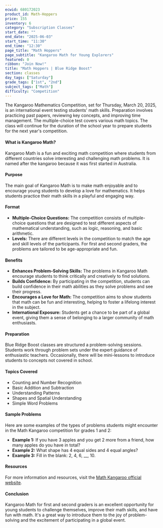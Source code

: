 ```yaml
---
ecwid: 680172023
product_id: Math-Hoppers
price: 155
inventory: 6
category: "Subscription Classes"
start_date: ""
end_date: "2025-06-03"
start_time: "11:30"
end_time: "12:30"
page_title: "Math Hoppers"
page_subtitle: "Kangaroo Math for Young Explorers"
featured: 0
ribbon: "Join Now!"
title: "Math Hoppers | Blue Ridge Boost"
section: classes
day_tags: ["Saturday"]
grade_tags: ["1st", "2nd"]
subject_tags: ["Math"]
difficulty: "Competition"
---
```

The Kangaroo Mathematics Competition, set for Thursday, March 20, 2025, is an international event testing students' math skills. Preparation involves practicing past papers, reviewing key concepts, and improving time management. The multiple-choice test covers various math topics. The class will continue for the duration of the school year to prepare students for the next year's competition.
<h4>What is Kangaroo Math?</h4>
<p>Kangaroo Math is a fun and exciting math competition where students from different countries solve interesting and challenging math problems. It is named after the kangaroo because it was first started in Australia.</p>

<h4>Purpose</h4>
<p>The main goal of Kangaroo Math is to make math enjoyable and to encourage young students to develop a love for mathematics. It helps students practice their math skills in a playful and engaging way.</p>

<h4>Format</h4>
<ul>
    <li><strong>Multiple-Choice Questions:</strong> The competition consists of multiple-choice questions that are designed to test different aspects of mathematical understanding, such as logic, reasoning, and basic arithmetic.</li>
    <li><strong>Levels:</strong> There are different levels in the competition to match the age and skill levels of the participants. For first and second graders, the problems are tailored to be age-appropriate and fun.</li>
</ul>

<h4>Benefits</h4>
<div class="benefits">
    <ul>
        <li><strong>Enhances Problem-Solving Skills:</strong> The problems in Kangaroo Math encourage students to think critically and creatively to find solutions.</li>
        <li><strong>Builds Confidence:</strong> By participating in the competition, students can build confidence in their math abilities as they solve problems and see their progress.</li>
        <li><strong>Encourages a Love for Math:</strong> The competition aims to show students that math can be fun and interesting, helping to foster a lifelong interest in the subject.</li>
        <li><strong>International Exposure:</strong> Students get a chance to be part of a global event, giving them a sense of belonging to a larger community of math enthusiasts.</li>
    </ul>
</div>

<h4>Preparation</h4>

Blue Ridge Boost classes are structured a problem-solving sessions. Students work through problem sets under the expert guidance of enthusiastic teachers. Occasionally, there will be mini-lessons to introduce students to concepts not covered in school.

<div class="section">
    <h4>Topics Covered</h4>
    <ul>
        <li>Counting and Number Recognition</li>
        <li>Basic Addition and Subtraction</li>
        <li>Understanding Patterns</li>
        <li>Shapes and Spatial Understanding</li>
        <li>Simple Word Problems</li>
    </ul>
</div>

<div class="section">
    <h4>Sample Problems</h4>
    <p>Here are some examples of the types of problems students might encounter in the Math Kangaroo competition for grades 1 and 2:</p>
    <ul>
        <li><strong>Example 1:</strong> If you have 3 apples and you get 2 more from a friend, how many apples do you have in total?</li>
        <li><strong>Example 2:</strong> What shape has 4 equal sides and 4 equal angles?</li>
        <li><strong>Example 3:</strong> Fill in the blank: 2, 4, 6, __, 10.</li>
    </ul>
</div>

<div class="section">
    <h4>Resources</h4>
    <p>For more information and resources, visit the <a href="https://mathkangaroo.org">Math Kangaroo official website</a>.</p>
</div>

<h4>Conclusion</h4>
<p>Kangaroo Math for first and second graders is an excellent opportunity for young students to challenge themselves, improve their math skills, and have fun with math. It's a great way to introduce them to the joy of problem-solving and the excitement of participating in a global event.</p>

